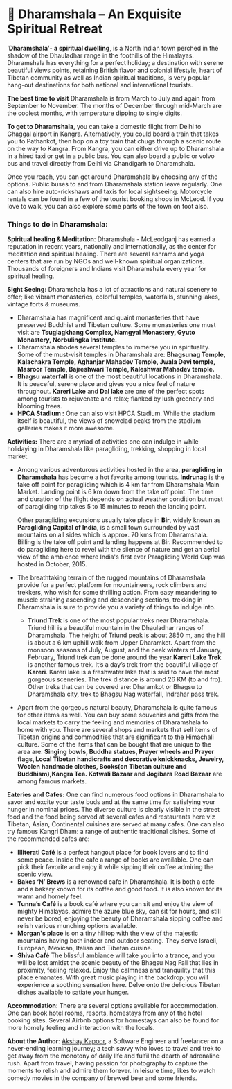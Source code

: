 # 🌄 Dharamshala – An Exquisite Spiritual Retreat

‘**Dharamshala’**- **a spiritual dwelling**, is a North Indian town perched in
the shadow of the Dhauladhar range in the foothills of the Himalayas.
Dharamshala has everything for a perfect holiday; a destination with serene
beautiful views points, retaining British flavor and colonial lifestyle, heart
of Tibetan community as well as Indian spiritual traditions, is very popular
hang-out destinations for both national and international tourists.

**The best time to visit** Dharamshala is from March to July and again from
September to November. The months of December through mid-March are the coolest
months, with temperature dipping to single digits.

**To get to Dharamshala**, you can take a domestic flight from Delhi to Ghaggal
airport in Kangra. Alternatively, you could board a train that takes you to
Pathankot, then hop on a toy train that chugs through a scenic route on the way
to Kangra. From Kangra, you can either drive up to Dharamshala in a hired taxi
or get in a public bus. You can also board a public or volvo bus and travel
directly from Delhi via Chandigarh to Dharamshala.

Once you reach, you can get around Dharamshala by choosing any of the options.
Public buses to and from Dharamshala station leave regularly. One can also hire
auto-rickshaws and taxis for local sightseeing. Motorcycle rentals can be found
in a few of the tourist booking shops in McLeod. If you love to walk, you can
also explore some parts of the town on foot also.

### **Things to do in Dharamshala:**

**Spiritual healing & Meditation**: Dharamshala - McLeodganj has earned a
reputation in recent years, nationally and internationally, as the center for
meditation and spiritual healing. There are several ashrams and yoga centers
that are run by NGOs and well-known spiritual organizations. Thousands of
foreigners and Indians visit Dharamshala every year for spiritual healing.

**Sight Seeing:** Dharamshala has a lot of attractions and natural scenery to
offer; like vibrant monasteries, colorful temples, waterfalls, stunning lakes,
vintage forts & museums.

- Dharamshala has magnificent and quaint monasteries that have preserved
  Buddhist and Tibetan culture. Some monasteries one must visit are
  **Tsuglagkhang Complex, Namgyal Monastery, Gyuto Monastery, Norbulingka
  Institute.**
- Dharamshala abodes several temples to immerse you in spirituality. Some of the
  must-visit temples in Dharamshala are: **Bhagsunag Temple, Kalachakra Temple,
  Aghanjar Mahadev Temple, Jwala Devi temple, Masroor Temple, Bajreshwari
  Temple, Kaleshwar Mahadev temple.**
- **Bhagsu waterfall** is one of the most beautiful locations in Dharamshala. It
  is peaceful, serene place and gives you a nice feel of nature throughout.
  **Kareri Lake** and **Dal lake** are one of the perfect spots among tourists
  to rejuvenate and relax; flanked by lush greenery and blooming trees.
- **HPCA Stadium :** One can also visit HPCA Stadium. While the stadium itself
  is beautiful, the views of snowclad peaks from the stadium galleries makes it
  more awesome.

**Activities:** There are a myriad of activities one can indulge in while
holidaying in Dharamshala like paragliding, trekking, shopping in local market.

- Among various adventurous activities hosted in the area, **paragliding in
  Dharamshala** has become a hot favorite among tourists. **Indrunag** is the
  take off point for paragliding which is 4 km far from Dharamshala Main Market.
  Landing point is 6 km down from the take off point. The time and duration of
  the flight depends on actual weather condition but most of paragliding trip
  takes 5 to 15 minutes to reach the landing point.

  Other paragliding excursions usually take place in **Bir**, widely known as
  **Paragliding Capital of India**, is a small town surrounded by vast mountains
  on all sides which is approx. 70 kms from Dharamshala. Billing is the take off
  point and landing happens at Bir. Recommended to do paragliding here to revel
  with the silence of nature and get an aerial view of the ambience where
  India's first ever Paragliding World Cup was hosted in October, 2015.

- The breathtaking terrain of the rugged mountains of Dharamshala provide for a
  perfect platform for mountaineers, rock climbers and trekkers, who wish for
  some thrilling action. From easy meandering to muscle straining ascending and
  descending sections, trekking in Dharamshala is sure to provide you a variety
  of things to indulge into.
  - **Triund Trek** is one of the most popular treks near Dharamshala. Triund
    hill is a beautiful mountain in the Dhauladhar ranges of Dharamshala. The
    height of Triund peak is about 2850 m, and the hill is about a 6 km uphill
    walk from Upper Dharamkot. Apart from the monsoon seasons of July, August,
    and the peak winters of January, February, Triund trek can be done around
    the year.**Kareri Lake Trek** is another famous trek. It’s a day’s trek from
    the beautiful village of **Kareri**. Kareri lake is a freshwater lake that
    is said to have the most gorgeous sceneries. The trek distance is around 26
    KM (to and fro). Other treks that can be covered are: Dharamkot or Bhagsu to
    Dharamshala city, trek to Bhagsu Nag waterfall, Indrahar pass trek.
- Apart from the gorgeous natural beauty, Dharamshala is quite famous for other
  items as well. You can buy some souvenirs and gifts from the local markets to
  carry the feeling and memories of Dharamshala to home with you. There are
  several shops and markets that sell items of Tibetan origins and commodities
  that are significant to the Himachali culture. Some of the items that can be
  bought that are unique to the area are: **Singing bowls, Buddha statues,
  Prayer wheels and Prayer flags, Local Tibetan handicrafts and decorative
  knickknacks, Jewelry, Woolen handmade clothes, Books(on Tibetan culture and
  Buddhism),Kangra Tea. Kotwali Bazaar** and **Jogibara Road Bazaar** are among
  famous markets.

**Eateries and Cafes:** One can find numerous food options in Dharamshala to
savor and excite your taste buds and at the same time for satisfying your hunger
in nominal prices. The diverse culture is clearly visible in the street food and
the food being served at several cafes and restaurants here viz Tibetan, Asian,
Continental cuisines are served at many cafes. One can also try famous Kangri
Dham: a range of authentic traditional dishes. Some of the recommended cafes
are:

- **Illiterati Café** is a perfect hangout place for book lovers and to find
  some peace. Inside the cafe a range of books are available. One can pick their
  favorite and enjoy it while sipping their coffee admiring the scenic view.
- **Bakes ‘N’ Brews** is a renowned cafe in Dharamshala. It is both a cafe and a
  bakery known for its coffee and good food. It is also known for its warm and
  homely feel.
- **Tunna’s Café** is a book café where you can sit and enjoy the view of mighty
  Himalayas, admire the azure blue sky, can sit for hours, and still never be
  bored, enjoying the beauty of Dharamshala sipping coffee and relish various
  munching options available.
- **Morgan's place** is on a tiny hilltop with the view of the majestic
  mountains having both indoor and outdoor seating. They serve Israeli,
  European, Mexican, Italian and Tibetan cuisine.
- **Shiva Café** The blissful ambiance will take you into a trance, and you will
  be lost amidst the scenic beauty of the Bhagsu Nag Fall that lies in
  proximity, feeling relaxed. Enjoy the calmness and tranquility that this place
  emanates. With great music playing in the backdrop, you will experience a
  soothing sensation here. Delve onto the delicious Tibetan dishes available to
  satiate your hunger.

**Accommodation**: There are several options available for accommodation. One
can book hotel rooms, resorts, homestays from any of the hotel booking sites.
Several Airbnb options for homestays can also be found for more homely feeling
and interaction with the locals.

**About the Author**: [Akshay Kapoor](https://www.linkedin.com/in/the-ak), a
Software Engineer and freelancer on a never-ending learning journey; a tech
savvy who loves to travel and trek to get away from the monotony of daily life
and fulfil the dearth of adrenaline rush. Apart from travel, having passion for
photography to capture the moments to relish and admire them forever. In leisure
time, likes to watch comedy movies in the company of brewed beer and some
friends.
